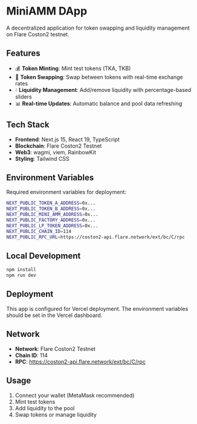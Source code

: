 # MiniAMM DApp

A decentralized application for token swapping and liquidity management on Flare Coston2 testnet.

## Features

- 💰 **Token Minting**: Mint test tokens (TKA, TKB)
- 🔄 **Token Swapping**: Swap between tokens with real-time exchange rates
- 💧 **Liquidity Management**: Add/remove liquidity with percentage-based sliders
- 📊 **Real-time Updates**: Automatic balance and pool data refreshing

## Tech Stack

- **Frontend**: Next.js 15, React 19, TypeScript
- **Blockchain**: Flare Coston2 Testnet
- **Web3**: wagmi, viem, RainbowKit
- **Styling**: Tailwind CSS

## Environment Variables

Required environment variables for deployment:

```bash
NEXT_PUBLIC_TOKEN_A_ADDRESS=0x...
NEXT_PUBLIC_TOKEN_B_ADDRESS=0x...
NEXT_PUBLIC_MINI_AMM_ADDRESS=0x...
NEXT_PUBLIC_FACTORY_ADDRESS=0x...
NEXT_PUBLIC_LP_TOKEN_ADDRESS=0x...
NEXT_PUBLIC_CHAIN_ID=114
NEXT_PUBLIC_RPC_URL=https://coston2-api.flare.network/ext/bc/C/rpc
```

## Local Development

```bash
npm install
npm run dev
```

## Deployment

This app is configured for Vercel deployment. The environment variables should be set in the Vercel dashboard.

## Network

- **Network**: Flare Coston2 Testnet
- **Chain ID**: 114
- **RPC**: https://coston2-api.flare.network/ext/bc/C/rpc

## Usage

1. Connect your wallet (MetaMask recommended)
2. Mint test tokens
3. Add liquidity to the pool
4. Swap tokens or manage liquidity